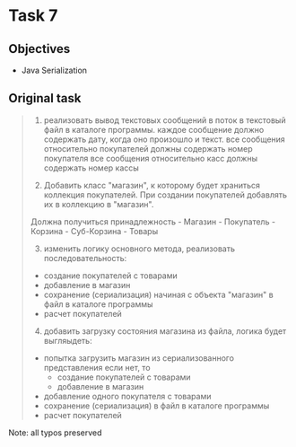# Task 7

## Objectives
* Java Serialization

## Original task
> 1. реализовать вывод текстовых сообщений в поток в текстовый файл в каталоге программы.
>   каждое сообщение должно содержать дату, когда оно произошло и текст.
>   все сообщения относительно покупателей должны содержать номер покупателя
>   все сообщения относительно касс должны содержать номер кассы
> 
> 2. Добавить класс "магазин", к которому будет храниться коллекция покупателей. 
>   При создании покупателей добавлять их в коллекцию в "магазин".
> 
>   Должна получиться принадлежность - Магазин - Покупатель - Корзина - Суб-Корзина - Товары
> 
> 3. изменить логику основного метода, реализовать последовательность:
>   - создание покупателей с товарами
>   - добавление в магазин
>   - сохранение (сериализация) начиная с объекта "магазин" в файл в каталоге программы
>   - расчет покупателей
> 
> 4. добавить загрузку состояния магазина из файла, логика будет выгляыдеть:
>   - попытка загрузить магазин из сериализованного представления
> 	если нет, то
> 		- создание покупателей с товарами
> 		- добавление в магазин
>   - добавление одного покупателя с товарами
>   - сохранение (сериализация) в файл в каталоге программы
>   - расчет покупателей

Note: all typos preserved
